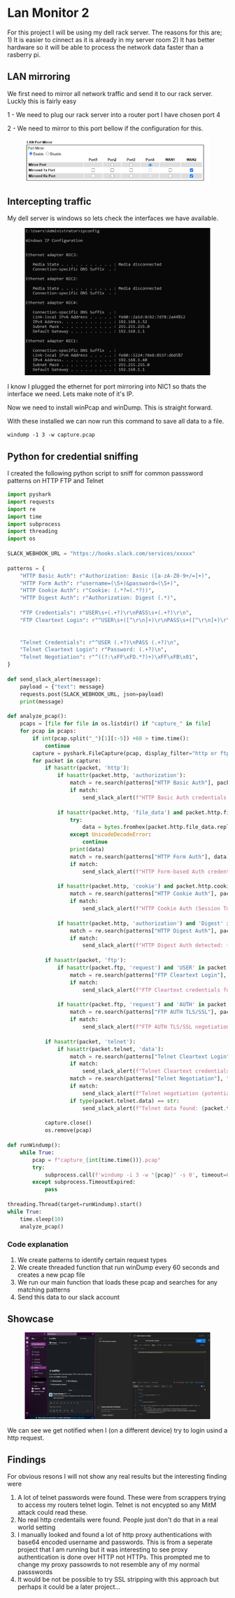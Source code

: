 # Lan Monitor 2

For this project I will be using my dell rack server. The reasons for this are; 1) It is easier to cinnect as it is already in my server room 2) It has better hardware so it will be able to process the network data faster than a rasberry pi.

## LAN mirroring

We first need to mirror all network traffic and send it to our rack server. Luckly this is fairly easy

1 - We need to plug our rack server into a router port I have chosen port 4

2 - We need to mirror to this port bellow if the configuration for this.

<figure><img src=".gitbook/assets/image (1).png" alt=""><figcaption></figcaption></figure>

## Intercepting traffic

My dell server is windows so lets check the interfaces we have available.

<figure><img src=".gitbook/assets/image (2).png" alt=""><figcaption></figcaption></figure>

I know I plugged the ethernet for port mirroring into NIC1 so thats the interface we need. Lets make note of it's IP.

Now we need to install winPcap and winDump. This is straight forward.

With these installed we can now run this command to save all data to a file.

```
windump -1 3 -w capture.pcap
```

## Python for credential sniffing

I created the following python script to sniff for common passsword patterns on HTTP FTP and Telnet

```python
import pyshark
import requests
import re
import time
import subprocess
import threading
import os

SLACK_WEBHOOK_URL = "https://hooks.slack.com/services/xxxxx"

patterns = {
    "HTTP Basic Auth": r"Authorization: Basic ([a-zA-Z0-9+/=]+)", 
    "HTTP Form Auth": r"username=(\S+)&password=(\S+)",
    "HTTP Cookie Auth": r"Cookie: (.*?=(.*?))",
    "HTTP Digest Auth": r"Authorization: Digest (.*)",
    
    "FTP Credentials": r"USER\s+(.+?)\r\nPASS\s+(.+?)\r\n",
    "FTP Cleartext Login": r"^USER\s+([^\r\n]+)\r\nPASS\s+([^\r\n]+)\r\n",


    "Telnet Credentials": r"^USER (.+?)\nPASS (.+?)\n",
    "Telnet Cleartext Login": r"Password: (.+?)\n",
    "Telnet Negotiation": r"^((?:\xFF\xFD.*?)+)\xFF\xFB\x01",
}

def send_slack_alert(message):
    payload = {"text": message}
    requests.post(SLACK_WEBHOOK_URL, json=payload)
    print(message)

def analyze_pcap():
    pcaps = [file for file in os.listdir() if "capture_" in file]
    for pcap in pcaps:
        if int(pcap.split("_")[1][:-5]) +60 > time.time():
            continue
        capture = pyshark.FileCapture(pcap, display_filter="http or ftp or telnet", use_json=True, keep_packets=False)
        for packet in capture:
            if hasattr(packet, 'http'):
                if hasattr(packet.http, 'authorization'):
                    match = re.search(patterns["HTTP Basic Auth"], packet.http.authorization)
                    if match:
                        send_slack_alert(f"HTTP Basic Auth credentials found: {match.group(0)}")

                if hasattr(packet.http, 'file_data') and packet.http.file_data:
                    try:
                        data = bytes.fromhex(packet.http.file_data.replace(":", "")).decode("utf-8")
                    except UnicodeDecodeError:
                        continue
                    print(data)
                    match = re.search(patterns["HTTP Form Auth"], data)
                    if match:
                        send_slack_alert(f"HTTP Form-based Auth credentials found: USER={match.group(1)} PASS={match.group(2)}")

                if hasattr(packet.http, 'cookie') and packet.http.cookie:
                    match = re.search(patterns["HTTP Cookie Auth"], packet.http.cookie)
                    if match:
                        send_slack_alert(f"HTTP Cookie Auth (Session Token) found: {match.group(1)}={match.group(2)}")
                        
                if hasattr(packet.http, 'authorization') and 'Digest' in packet.http.authorization:
                    match = re.search(patterns["HTTP Digest Auth"], packet.http.authorization)
                    if match:
                        send_slack_alert(f"HTTP Digest Auth detected: {match.group(0)}")

            if hasattr(packet, 'ftp'):
                if hasattr(packet.ftp, 'request') and 'USER' in packet.ftp.request and 'PASS' in packet.ftp.request:
                    match = re.search(patterns["FTP Cleartext Login"], packet.ftp.request)
                    if match:
                        send_slack_alert(f"FTP Cleartext credentials found: USER={match.group(1)} PASS={match.group(2)}")

                if hasattr(packet.ftp, 'request') and 'AUTH' in packet.ftp.request:
                    match = re.search(patterns["FTP AUTH TLS/SSL"], packet.ftp.request)
                    if match:
                        send_slack_alert(f"FTP AUTH TLS/SSL negotiation detected: {match.group(1)}")
                        
            if hasattr(packet, 'telnet'):
                if hasattr(packet.telnet, 'data'):
                    match = re.search(patterns["Telnet Cleartext Login"], "".join(packet.telnet.data))
                    if match:
                        send_slack_alert(f"Telnet Cleartext credentials found: USER={match.group(1)} PASS={match.group(2)}")
                    match = re.search(patterns["Telnet Negotiation"], "".join(packet.telnet.data))
                    if match:
                        send_slack_alert(f"Telnet negotiation (potential authentication) detected: {match.group(1)}")
                    if type(packet.telnet.data) == str:
                        send_slack_alert(f"Telnet data found: {packet.telnet.data}")                  

            capture.close()
            os.remove(pcap)
    
def runWindump():
    while True:
        pcap = f"capture_{int(time.time())}.pcap"
        try:
            subprocess.call(f'windump -i 3 -w "{pcap}" -s 0', timeout=60)
        except subprocess.TimeoutExpired:
            pass
        
threading.Thread(target=runWindump).start()
while True:
    time.sleep(10)
    analyze_pcap()
```

### Code explanation

1. We create patterns to identify certain request types
2. We create threaded function that run winDump every 60 seconds and creates a new pcap file
3. We run our main function that loads these pcap and searches for any matching patterns
4. Send this data to our slack account

## Showcase

<figure><img src=".gitbook/assets/image (3).png" alt=""><figcaption></figcaption></figure>

We can see we get notified when I (on a different device) try to login usind a http request.

## Findings

For obvious resons I will not show any real results but the interesting finding were

1. A lot of telnet passwords were found. These were from scrappers trying to access my routers telnet login. Telnet is not encypted so any MitM attack could read these.
2. No real http credentails were found. People just don't do that in a real world setting
3. I manually looked and found a lot of http proxy authentications with base64 encoded username and passwords. This is from a seperate project that I am running but it was interesting to see proxy authentication is done over HTTP not HTTPs. This prompted me to change my proxy passowrds to not resemble any of my normal passswords
4. It would be not be possible to try SSL stripping with this approach but perhaps it could be a later project...
